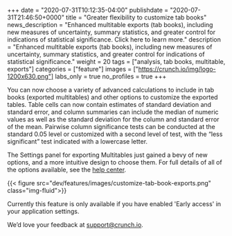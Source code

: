 +++
date = "2020-07-31T10:12:35-04:00"
publishdate = "2020-07-31T21:46:50+0000"
title = "Greater flexibility to customize tab books"
news_description = "Enhanced multitable exports (tab books), including new measures of uncertainty, summary statistics, and greater control for indications of statistical significance. Click here to learn more."
description = "Enhanced multitable exports (tab books), including new measures of uncertainty, summary statistics, and greater control for indications of statistical significance."
weight = 20
tags = ["analysis, tab books, multitable, exports"]
categories = ["feature"]
images = ["https://crunch.io/img/logo-1200x630.png"]
labs_only = true
no_profiles = true
+++

You can now choose a variety of advanced calculations to include in tab books (exported multitables) and other options to customize the exported tables. Table cells can now contain estimates of standard deviation and standard error, and column summaries can include the median of numeric values as well as the standard deviation for the column and standard error of the mean. Pairwise column significance tests can be conducted at the standard 0.05 level or customized with a second level of test, with the “less significant” test indicated with a lowercase letter.

The Settings panel for exporting Multitables just gained a bevy of new options, and a more intuitive design to choose them. For full details of all of the options available, see the [help center](https://help.crunch.io/hc/en-us/articles/360040498732-Exporting-Tab-Books).  

{{< figure src="dev/features/images/customize-tab-book-exports.png" class="img-fluid">}}

Currently this feature is only available if you have enabled 'Early access' in your application settings.

We’d love your feedback at [support@crunch.io](mailto:support@crunch.io).
